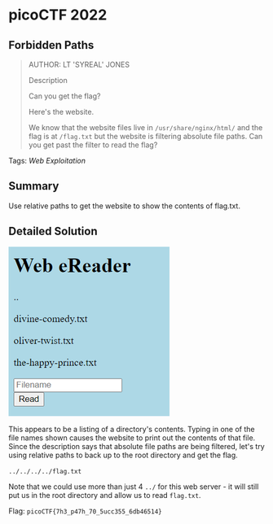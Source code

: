 # picoCTF 2022
## Forbidden Paths

> AUTHOR: LT 'SYREAL' JONES
>
> Description
>
> Can you get the flag?
>
> Here's the website.
>
> We know that the website files live in `/usr/share/nginx/html/` and the flag is at `/flag.txt` but the website is filtering absolute file paths. Can you get past the filter to read the flag?

Tags: *Web Exploitation*

## Summary

Use relative paths to get the website to show the contents of flag.txt.

## Detailed Solution

![website.png](https://github.com/03npan/ctf-write-ups/blob/main/picoctf_2022/web_exploitation/forbidden_paths/website.png)

This appears to be a listing of a directory's contents. Typing in one of the file names shown causes the website to print out the contents of that file. Since the description says that absolute file paths are being filtered, let's try using relative paths to back up to the root directory and get the flag.

`../../../../flag.txt`

Note that we could use more than just 4 `../` for this web server - it will still put us in the root directory and allow us to read `flag.txt`.

Flag: `picoCTF{7h3_p47h_70_5ucc355_6db46514}`